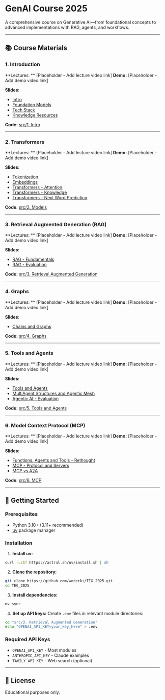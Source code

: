 # GenAI Course 2025

A comprehensive course on Generative AI—from foundational concepts to advanced implementations with RAG, agents, and workflows.

---

## 📚 Course Materials

### 1. Introduction
**Lectures: ** [Placeholder - Add lecture video link]
**Demo:** [Placeholder - Add demo video link]


**Slides:**
- [Intro](https://github.com/wodecki/TEG_2025/blob/main/slides/1.%20Intro/0.%20Intro.pptx)
- [Foundation Models](https://github.com/wodecki/TEG_2025/blob/main/slides/1.%20Intro/1.%20Intro%20-%20Foundation%20models.pptx)
- [Tech Stack](https://github.com/wodecki/TEG_2025/blob/main/slides/1.%20Intro/2.%20Tech%20Stack.pptx)
- [Knowledge Resources](https://github.com/wodecki/TEG_2025/blob/main/slides/1.%20Intro/3.%20Knowledge%20Resources.pptx)

**Code:** [src/1. Intro](https://github.com/wodecki/TEG_2025/tree/main/src/1.%20Intro)

---

### 2. Transformers
**Lectures: ** [Placeholder - Add lecture video link]
**Demo:** [Placeholder - Add demo video link]

**Slides:**
- [Tokenization](https://github.com/wodecki/TEG_2025/blob/main/slides/2.%20Transformers/1.%20Tokenization.pptx)
- [Embeddings](https://github.com/wodecki/TEG_2025/blob/main/slides/2.%20Transformers/2.%20Embeddings.pptx)
- [Transformers - Attention](https://github.com/wodecki/TEG_2025/blob/main/slides/2.%20Transformers/3.1.%20Transformers%20-%20attention.pptx)
- [Transformers - Knowledge](https://github.com/wodecki/TEG_2025/blob/main/slides/2.%20Transformers/3.2.%20Transformers%20-%20knowledge.pptx)
- [Transformers - Next Word Prediction](https://github.com/wodecki/TEG_2025/blob/main/slides/2.%20Transformers/3.3.%20Transformers%20-%20next%20word%20prediction.pptx)

**Code:** [src/2. Models](https://github.com/wodecki/TEG_2025/tree/main/src/2.%20Models)

---

### 3. Retrieval Augmented Generation (RAG)
**Lectures: ** [Placeholder - Add lecture video link]
**Demo:** [Placeholder - Add demo video link]

**Slides:**
- [RAG - Fundamentals](https://github.com/wodecki/TEG_2025/blob/main/slides/3.%20Retrieval%20Augmented%20Generation/1.%20RAG%20-%20fundamentals.pptx)
- [RAG - Evaluation](https://github.com/wodecki/TEG_2025/blob/main/slides/3.%20Retrieval%20Augmented%20Generation/2.%20RAG%20-%20evaluation.pptx)

**Code:** [src/3. Retrieval Augmented Generation](https://github.com/wodecki/TEG_2025/tree/main/src/3.%20Retrieval%20Augmented%20Generation)

---

### 4. Graphs
**Lectures: ** [Placeholder - Add lecture video link]
**Demo:** [Placeholder - Add demo video link]

**Slides:**
- [Chains and Graphs](https://github.com/wodecki/TEG_2025/blob/main/slides/4.%20Graphs/1.%20Chains%20and%20graphs.pptx)

**Code:** [src/4. Graphs](https://github.com/wodecki/TEG_2025/tree/main/src/4.%20Graphs)

---

### 5. Tools and Agents
**Lectures: ** [Placeholder - Add lecture video link]
**Demo:** [Placeholder - Add demo video link]

**Slides:**
- [Tools and Agents](https://github.com/wodecki/TEG_2025/blob/main/slides/5.%20Tools%20and%20Agents/1.%20Tools%20and%20agents.pptx)
- [MultiAgent Structures and Agentic Mesh](https://github.com/wodecki/TEG_2025/blob/main/slides/5.%20Tools%20and%20Agents/2.%20MultiAgent%20Structures%20and%20Agentic%20Mesh.pptx)
- [Agentic AI - Evaluation](https://github.com/wodecki/TEG_2025/blob/main/slides/5.%20Tools%20and%20Agents/3.%20Agentic%20AI%20-%20evaluation.pptx)

**Code:** [src/5. Tools and Agents](https://github.com/wodecki/TEG_2025/tree/main/src/5.%20Tools%20and%20Agents)

---

### 6. Model Context Protocol (MCP)
**Lectures: ** [Placeholder - Add lecture video link]
**Demo:** [Placeholder - Add demo video link]

**Slides:**
- [Functions, Agents and Tools - Rethought](https://github.com/wodecki/TEG_2025/blob/main/slides/6.%20MCP/1.%20Functions%20Agents%20and%20Tools%20-%20rethinked.pptx)
- [MCP - Protocol and Servers](https://github.com/wodecki/TEG_2025/blob/main/slides/6.%20MCP/2.%20MCP%20-%20Protocol%20and%20Servers.pptx)
- [MCP vs A2A](https://github.com/wodecki/TEG_2025/blob/main/slides/6.%20MCP/3.%20MCP%20vs%20A2A.pptx)

**Code:** [src/6. MCP](https://github.com/wodecki/TEG_2025/tree/main/src/6.%20MCP)

---

## 🚀 Getting Started

### Prerequisites
- Python 3.10+ (3.11+ recommended)
- [uv](https://github.com/astral-sh/uv) package manager

### Installation

1. **Install uv:**
```bash
curl -LsSf https://astral.sh/uv/install.sh | sh
```

2. **Clone the repository:**
```bash
git clone https://github.com/wodecki/TEG_2025.git
cd TEG_2025
```

3. **Install dependencies:**
```bash
uv sync
```

4. **Set up API keys:**
Create `.env` files in relevant module directories:
```bash
cd "src/3. Retrieval Augmented Generation"
echo "OPENAI_API_KEY=your_key_here" > .env
```

### Required API Keys
- `OPENAI_API_KEY` - Most modules
- `ANTHROPIC_API_KEY` - Claude examples
- `TAVILY_API_KEY` - Web search (optional)

---

## 📝 License

Educational purposes only.
